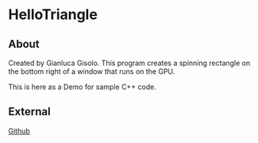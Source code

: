 # HelloTriangle

## About

Created by Gianluca Gisolo. This program creates a spinning rectangle on the bottom right of a window that runs on the GPU.

This is here as a Demo for sample C++ code.


## External

[Github](https://github.com/MasoMath)
